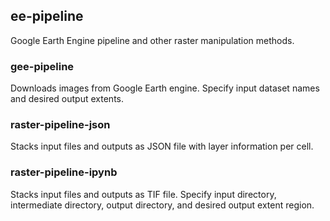 ## ee-pipeline

Google Earth Engine pipeline and other raster manipulation methods. 

### gee-pipeline
Downloads images from Google Earth engine. Specify input dataset names and desired output extents. 

### raster-pipeline-json
Stacks input files and outputs as JSON file with layer information per cell. 

### raster-pipeline-ipynb
Stacks input files and outputs as TIF file. Specify input directory, intermediate directory, output directory, and desired output extent region.
